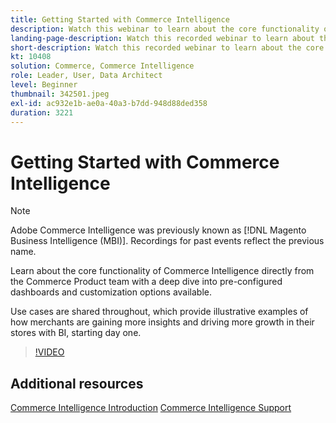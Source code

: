 ```yaml
---
title: Getting Started with Commerce Intelligence
description: Watch this webinar to learn about the core functionality of Commerce Intelligence for your Adobe Commerce or Magento Open Source store.
landing-page-description: Watch this recorded webinar to learn about the core functionality of Commerce Intelligence for your Adobe Commerce or Magento Open Source store.
short-description: Watch this recorded webinar to learn about the core functionality of Commerce Intelligence for your Adobe Commerce or Magento Open Source store.
kt: 10408
solution: Commerce, Commerce Intelligence
role: Leader, User, Data Architect
level: Beginner
thumbnail: 342501.jpeg
exl-id: ac932e1b-ae0a-40a3-b7dd-948d88ded358
duration: 3221
---
```

# Getting Started with Commerce Intelligence

>[!NOTE]
>
>Adobe Commerce Intelligence was previously known as [!DNL Magento Business Intelligence (MBI)]. Recordings for past events reflect the previous name.

Learn about the core functionality of Commerce Intelligence directly from the Commerce Product team with a deep dive into pre-configured dashboards and customization options available.

Use cases are shared throughout, which provide illustrative examples of how merchants are gaining more insights and driving more growth in their stores with BI, starting day one.

>[!VIDEO](https://video.tv.adobe.com/v/3425736?quality=12&learn=on)

## Additional resources

[Commerce Intelligence Introduction](https://experienceleague.adobe.com/docs/commerce-business-intelligence/mbi/getting-started.html)
[Commerce Intelligence Support](https://experienceleague.adobe.com/docs/commerce-knowledge-base/kb/troubleshooting/miscellaneous/mbi-service-policies.html)
